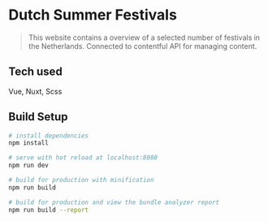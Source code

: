 # Dutch Summer Festivals

> This website contains a overview of a selected number of festivals in the Netherlands. Connected to contentful API for managing content.

## Tech used

Vue, Nuxt, Scss

## Build Setup

``` bash
# install dependencies
npm install

# serve with hot reload at localhost:8080
npm run dev

# build for production with minification
npm run build

# build for production and view the bundle analyzer report
npm run build --report
```
